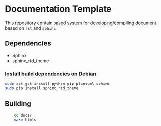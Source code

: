 # Documentation Template

This repository contain based system for developing/compiling document based on `rst` and `sphinx`.

## Dependencies

* Sphinx
* sphinx\_rtd\_theme

###  Install build dependencies on Debian

``` bash
sudo apt-get install python-pip plantuml sphinx
sudo pip install sphinx_rtd_theme
```



## Building

``` bash
    cd docs/
    make htmls
```


